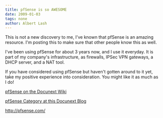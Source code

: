```yaml
---
title: pfSense is so AWESOME 
date: 2009-01-03
tags: none
author: Albert Lash
---
```

This is not a new discovery to me, I've known that pfSense is an amazing resource. I'm posting this to make sure that other people know this as well.

I've been using pfSense for about 3 years now, and I use it everyday. It is part of my company's infrastructure, as firewalls, IPSec VPN gateways, a DHCP server, and a NAT tool.

If you have considered using pfSense but haven't gotten around to it yet, take my positive experience into consideration. You might like it as much as I do!

<a href="http://www.docunext.com/">pfSense on the Docunext Wiki</a>

<a href="http://www.docunext.com/blog/category/pfsense/">pfSense Category at this Docunext Blog</a>

<a href="http://pfsense.com/">http://pfsense.com/</a>

